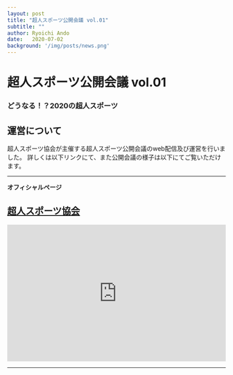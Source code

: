 ```yaml
---
layout: post
title: "超人スポーツ公開会議 vol.01"
subtitle: ""
author: Ryoichi Ando
date:   2020-07-02
background: '/img/posts/news.png'
---
```

# 超人スポーツ公開会議 vol.01 
### どうなる！？2020の超人スポーツ
## 運営について


超人スポーツ協会が主催する超人スポーツ公開会議のweb配信及び運営を行いました。
詳しくは以下リンクにて、また公開会議の様子は以下にてご覧いただけます。

***
**オフィシャルページ**

## [超人スポーツ協会](http://superhuman-sports.org/news/20200625120002)
<iframe width="100%" height="315" src="https://www.youtube.com/embed/5FF3AHibub4" frameborder="0" allow="accelerometer; autoplay; clipboard-write; encrypted-media; gyroscope; picture-in-picture" allowfullscreen></iframe>

***
